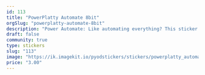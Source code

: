 ```yaml
---
id: 113
title: "PowerPlatty Automate 8bit"
orgSlug: "powerplatty-automate-8bit"
description: "Power Automate: Like automating everything? This sticker puts you in the right flow!"
draft: false
community: true
type: stickers
slug: "113"
image: "https://ik.imagekit.io/pyodstickers/stickers/powerplatty_automate.png"
price: "3.00"
---
```

